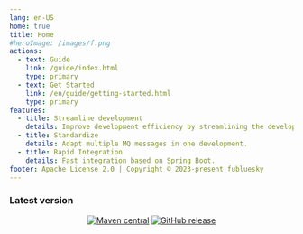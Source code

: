```yaml
---
lang: en-US
home: true
title: Home
#heroImage: /images/f.png
actions:
  - text: Guide
    link: /guide/index.html
    type: primary
  - text: Get Started
    link: /en/guide/getting-started.html
    type: primary
features:
  - title: Streamline development
    details: Improve development efficiency by streamlining the development process.
  - title: Standardize
    details: Adapt multiple MQ messages in one development.
  - title: Rapid Integration
    details: Fast integration based on Spring Boot.
footer: Apache License 2.0 | Copyright © 2023-present fubluesky
---
```



### Latest version

<div style="text-align: center;">

[![Maven central](https://img.shields.io/maven-central/v/io.github.guoshiqiufeng/loki.svg?style=flat-square)](https://search.maven.org/search?q=g:io.github.guoshiqiufeng%20AND%20a:loki)
[![GitHub release](https://img.shields.io/github/release/guoshiqiufeng/loki.svg)](https://github.com/guoshiqiufeng/loki)

</div>
